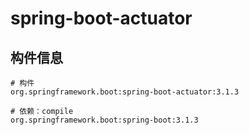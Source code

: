 # spring-boot-actuator

## 构件信息

```
# 构件
org.springframework.boot:spring-boot-actuator:3.1.3

# 依赖：compile
org.springframework.boot:spring-boot:3.1.3
```
